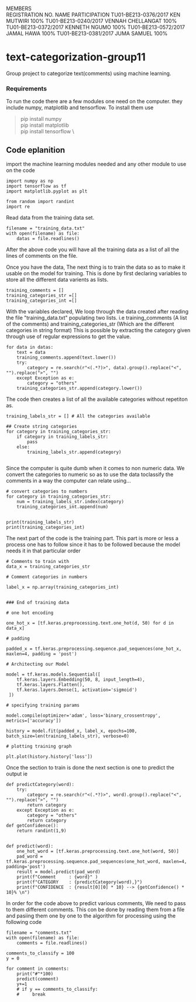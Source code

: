 MEMBERS               
REGISTRATION NO.                           NAME                    PARTICIPATION
TU01-BE213-0376/2017              KEN MUTWIRI                       100%
TU01-BE213-0240/2017              VENNAH CHELLANGAT                 100%
TU01-BE213-0372/2017              KENNETH NGUMO                     100%
TU01-BE213-0572/2017              JAMAL HAWA                        100%
TU01-BE213-0381/2017              JUMA SAMUEL                       100%


# text-categorization-group11
Group project to categorize text(comments) using machine learning.


### Requirements
To run the code there are a few modules one need on the computer.
they include numpy, matplotlib and tensorflow. To install them use

> pip install numpy \
> pip install matplotlib \
> pip install tensorflow \


## Code eplanition

import the machine learning modules needed and any other module to use on the code
```
import numpy as np
import tensorflow as tf
import matplotlib.pyplot as plt

from random import randint
import re
```

Read data from the training data set.

```
filename = "training_data.txt"
with open(filename) as file:
    datas = file.readlines()
```
After the above code you will have all the training data as a list of all the lines of comments on the file.

Once you have the data, The next thing is to train the data so as to make it usable on the model for training.
This is done by first declaring variables to store all the different data varients as lists.

```
training_comments = []
training_categories_str =[]
training_categories_int =[]
```

With the variables declared, We loop through the data created after reading the file "training_data.txt" populating two lists. i.e
training_comments (A list of the comments) and training_categories_str (Which are the different categories in string format)
This is possible by extracting the category given through use of regular expressions to get the value.

```
for data in datas:
    text = data
    training_comments.append(text.lower())
    try:
        category = re.search(r"<(.*?)>", data).group().replace("<", "").replace(">", "") 
    except Exception as e:
        category = "others"
    training_categories_str.append(category.lower())
```

The code then creates a list of all the available categories without repetiton as.

```
training_labels_str = [] # All the categories available

## Create string categories
for category in training_categories_str:
    if category in training_labels_str:
        pass
    else:
        training_labels_str.append(category)
        
```

Since the computer is quite dumb when it comes to non numeric data. We convert the categories to numeric so as to use the data toclassify the comments in a 
way the computer can relate using...

```
# convert categories to numbers
for category in training_categories_str:
    num = training_labels_str.index(category)
    training_categories_int.append(num)


print(training_labels_str)
print(training_categories_int)
```

The next part of the code is the training part. This part is more or less a process one has to follow since it has to be followed because the model needs it
in that particular order

```
# Comments to train with
data_x = training_categories_str

# Comment categories in numbers

label_x = np.array(training_categories_int)


### End of training data

# one hot encoding 

one_hot_x = [tf.keras.preprocessing.text.one_hot(d, 50) for d in data_x]

# padding 

padded_x = tf.keras.preprocessing.sequence.pad_sequences(one_hot_x, maxlen=4, padding = 'post')

# Architecting our Model 

model = tf.keras.models.Sequential([
    tf.keras.layers.Embedding(50, 8, input_length=4),
    tf.keras.layers.Flatten(),
    tf.keras.layers.Dense(1, activation='sigmoid')
 ])

# specifying training params 

model.compile(optimizer='adam', loss='binary_crossentropy', 
metrics=['accuracy'])

history = model.fit(padded_x, label_x, epochs=100, 
batch_size=len(training_labels_str), verbose=0)

# plotting training graph

plt.plot(history.history['loss'])
```

Once the section to train is done the next section is one to predict the output ie

```
def predictCategory(word):
    try:
        category = re.search(r"<(.*?)>", word).group().replace("<", "").replace(">", "")
        return category
    except Exception as e:
        category = "others"
        return category
def getConfidence():
    return randint(1,9)


def predict(word):
    one_hot_word = [tf.keras.preprocessing.text.one_hot(word, 50)]
    pad_word = tf.keras.preprocessing.sequence.pad_sequences(one_hot_word, maxlen=4,  padding='post')
    result = model.predict(pad_word) 
    print(f"Comment     : {word}" )
    print(f"CATEGORY    : {predictCategory(word),}")
    print(f"CONFIDENCE  : {result[0][0] * 10} --> {getConfidence() * 10}% \n")

```

In order for the code above to predict various comments, We need to pass to them different comments. This con be done by reading them from a file and pasiing them one by one to the algorithm for processing using the following code

```
filename = "comments.txt"
with open(filename) as file:
    comments = file.readlines()

comments_to_classify = 100
y = 0 

for comment in comments:
    print("#"*100)
    predict(comment)
    y+=1
    # if y == comments_to_classify:
    #     break
```
